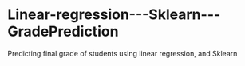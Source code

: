 # Linear-regression---Sklearn---GradePrediction
Predicting final grade of students using linear regression, and Sklearn
